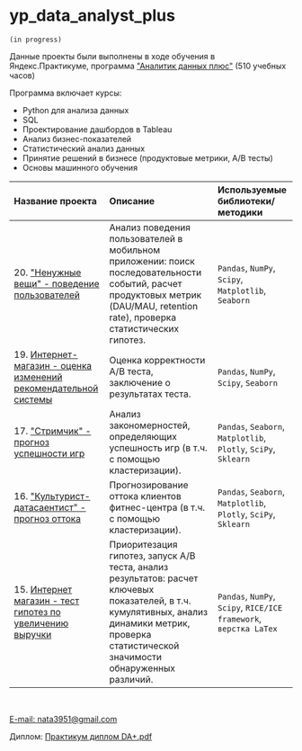 # yp_data_analyst_plus
`(in progress)`

Данные проекты были выполнены в ходе обучения в Яндекс.Практикуме, 
программа ["Аналитик данных плюс"](https://practicum.yandex.ru/data-analyst-plus/) (510 учебных часов)

Программа включает курсы:
- Python для анализа данных
- SQL
- Проектирование дашбордов в Tableau
- Анализ бизнес-показателей
- Статистический анализ данных
- Принятие решений в бизнесе (продуктовые метрики, A/B тесты)
- Основы машинного обучения


| Название проекта | Описание | Используемые библиотеки/методики | 
| :---------------------- | :---------------------- | :---------------------- |
|20. ["Ненужные вещи" - поведение пользователей](https://github.com/Nata3951/YP_data_analyst_plus/blob/e03f93d2047ab795bef7c796134417a740b4c615/client-behavior/220526%20mobile%20app%20clean.ipynb) | Анализ поведения пользователей в мобильном приложении: поиск последовательности событий, расчет продуктовых метрик (DAU/MAU, retention rate), проверка статистических гипотез.| `Pandas`, `NumPy`, `Scipy`, `Matplotlib`, `Seaborn` |
|19. [Интернет-магазин - оценка изменений рекомендательной системы](https://github.com/Nata3951/YP_data_analyst_plus/blob/main/19.%20AB%20test%20final/AB%20test%20final.ipynb) |Оценка корректности А/В теста, заключение о результатах теста.|`Pandas`, `NumPy`, `Scipy`, `Seaborn`|
|17. ["Стримчик" - прогноз успешности игр](https://github.com/Nata3951/YP_data_analyst_plus/blob/main/17.%20Game%20success%20factors/220426%20game%20success.ipynb)|Анализ закономерностей, определяющих успешность игр (в т.ч. с помощью кластеризации).|`Pandas`, `Seaborn`, `Matplotlib`, `Plotly`, `SciPy`, `Sklearn`|
|16. ["Культурист-датасаентист" - прогноз оттока](https://github.com/Nata3951/YP_data_analyst_plus/blob/main/17.%20Game%20success%20factors/220426%20game%20success.ipynb)|Прогнозирование оттока клиентов фитнес-центра (в т.ч. с помощью кластеризации).|`Pandas`, `Seaborn`, `Matplotlib`, `Plotly`, `SciPy`, `Sklearn`|
|15. [Интернет магазин - тест гипотез по увеличению выручки]()|Приоритезация гипотез, запуск А/В теста, анализ результатов: расчет ключевых показателей, в т.ч. кумулятивных, анализ динамики метрик, проверка статистической значимости обнаруженных различий.|`Pandas`, `NumPy`, `Scipy`, `RICE/ICE framework`, `верстка LaTex`|



<br>
  
[E-mail: nata3951@gmail.com](mailto:nata3951@gmail.com) 

Диплом: [Практикум диплом DA+.pdf](https://github.com/Nata3951/YP_data_analyst_plus/files/8843755/DA%2B.pdf)
